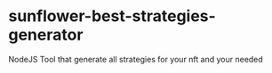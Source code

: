 # sunflower-best-strategies-generator
NodeJS Tool that generate all strategies for your nft and your needed
